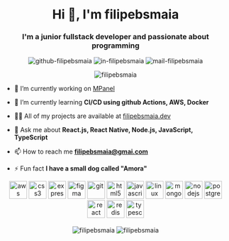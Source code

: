 <h1 align="center">Hi 👋, I'm filipebsmaia</h1>
<h3 align="center">I'm a junior fullstack developer and passionate about programming</h3>
<p align="center">
  
<img src="https://img.shields.io/badge/-Github-000?style=flat-square&logo=Github&logoColor=white&link=https://github.com/filipebsmaia" alt="github-filipebsmaia"/>
<img src="https://img.shields.io/badge/-LinkedIn-blue?style=flat-square&logo=Linkedin&logoColor=white&link=https://www.linkedin.com/in/filipebsmaia" alt="in-filipebsmaia"/>
<img src="https://img.shields.io/badge/-Gmail-c14438?style=flat-square&logo=Gmail&logoColor=white&link=mailto:filipebsmaia@gmail.com" alt="mail-filipebsmaia"/>
</p>

<p align="center"> <img src="https://komarev.com/ghpvc/?username=filipebsmaia" alt="filipebsmaia" /> </p>

- 🔭 I’m currently working on [MPanel](https://github.com/filipebsmaia/mpanel)

- 🌱 I’m currently learning **CI/CD using github Actions, AWS, Docker**

- 👨‍💻 All of my projects are available at [filipebsmaia.dev](filipebsmaia.dev)

- 💬 Ask me about **React.js, React Native, Node.js, JavaScript, TypeScript**

- 📫 How to reach me **filipebsmaia@gmai.com**

- ⚡ Fun fact **I have a small dog called "Amora"**

<p align="center">
  <img src="https://devicons.github.io/devicon/devicon.git/icons/amazonwebservices/amazonwebservices-original-wordmark.svg" alt="aws" width="40" height="40"/>
  <img src="https://devicons.github.io/devicon/devicon.git/icons/css3/css3-original-wordmark.svg" alt="css3" width="40" height="40"/>
  <img src="https://devicons.github.io/devicon/devicon.git/icons/express/express-original-wordmark.svg" alt="express" width="40" height="40"/>
  <img src="https://www.vectorlogo.zone/logos/figma/figma-icon.svg" alt="figma" width="40" height="40"/> <img src="https://www.vectorlogo.zone/logos/git-scm/git-scm-icon.svg" alt="git" width="40" height="40"/>
  <img src="https://devicons.github.io/devicon/devicon.git/icons/html5/html5-original-wordmark.svg" alt="html5" width="40" height="40"/>
  <img src="https://devicons.github.io/devicon/devicon.git/icons/javascript/javascript-original.svg" alt="javascript" width="40" height="40"/>
  <img src="https://devicons.github.io/devicon/devicon.git/icons/linux/linux-original.svg" alt="linux" width="40" height="40"/>
  <img src="https://devicons.github.io/devicon/devicon.git/icons/mongodb/mongodb-original-wordmark.svg" alt="mongodb" width="40" height="40"/>
  <img src="https://devicons.github.io/devicon/devicon.git/icons/nodejs/nodejs-original-wordmark.svg" alt="nodejs" width="40" height="40"/>
  <img src="https://devicons.github.io/devicon/devicon.git/icons/postgresql/postgresql-original-wordmark.svg" alt="postgresql" width="40" height="40"/>
  <img src="https://devicons.github.io/devicon/devicon.git/icons/react/react-original-wordmark.svg" alt="react" width="40" height="40"/>
  <img src="https://devicons.github.io/devicon/devicon.git/icons/redis/redis-original-wordmark.svg" alt="redis" width="40" height="40"/>
  <img src="https://devicons.github.io/devicon/devicon.git/icons/typescript/typescript-original.svg" alt="typescript" width="40" height="40"/>
</p>
<p align="center">
<img align="center" src="https://github-readme-stats.vercel.app/api/top-langs/?username=filipebsmaia&layout=compact&hide=html" alt="filipebsmaia" />

<img align="center" src="https://github-readme-stats.vercel.app/api?username=filipebsmaia&show_icons=true" alt="filipebsmaia" />
</p>

